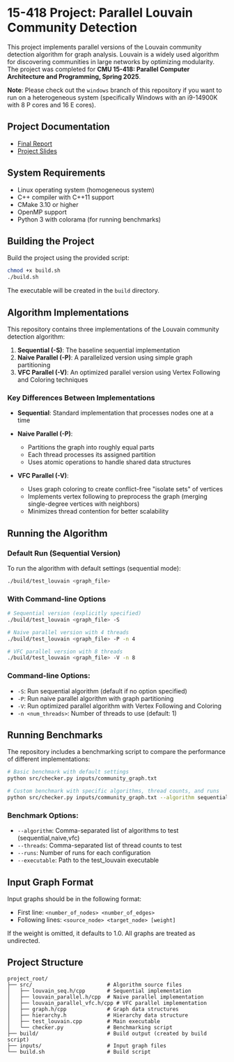 # 15-418 Project: Parallel Louvain Community Detection

This project implements parallel versions of the Louvain community detection algorithm for graph analysis. Louvain is a widely used algorithm for discovering communities in large networks by optimizing modularity. The project was completed for **CMU 15-418: Parallel Computer Architecture and Programming, Spring 2025**.

**Note**: Please check out the `windows` branch of this repository if you want to run on a heterogeneous system (specifically Windows with an i9-14900K with 8 P cores and 16 E cores).

## Project Documentation

- [Final Report](https://drive.google.com/file/d/1VzAY6lRszolpZRC6qHhj5d_nXmYvDBSe/view?usp=sharing)
- [Project Slides](https://drive.google.com/file/d/1h51lXF6JB_K5gC3VmE7N-P_WmjGbdS3B/view?usp=sharing)

## System Requirements

- Linux operating system (homogeneous system)
- C++ compiler with C++11 support
- CMake 3.10 or higher
- OpenMP support
- Python 3 with colorama (for running benchmarks)

## Building the Project

Build the project using the provided script:

```bash
chmod +x build.sh
./build.sh
```

The executable will be created in the `build` directory.

## Algorithm Implementations

This repository contains three implementations of the Louvain community detection algorithm:

1. **Sequential (-S)**: The baseline sequential implementation
2. **Naive Parallel (-P)**: A parallelized version using simple graph partitioning
3. **VFC Parallel (-V)**: An optimized parallel version using Vertex Following and Coloring techniques

### Key Differences Between Implementations

- **Sequential**: Standard implementation that processes nodes one at a time
- **Naive Parallel (-P)**: 
  - Partitions the graph into roughly equal parts
  - Each thread processes its assigned partition
  - Uses atomic operations to handle shared data structures

- **VFC Parallel (-V)**:
  - Uses graph coloring to create conflict-free "isolate sets" of vertices
  - Implements vertex following to preprocess the graph (merging single-degree vertices with neighbors)
  - Minimizes thread contention for better scalability

## Running the Algorithm

### Default Run (Sequential Version)

To run the algorithm with default settings (sequential mode):

```bash
./build/test_louvain <graph_file>
```

### With Command-line Options

```bash
# Sequential version (explicitly specified)
./build/test_louvain <graph_file> -S

# Naive parallel version with 4 threads
./build/test_louvain <graph_file> -P -n 4

# VFC parallel version with 8 threads
./build/test_louvain <graph_file> -V -n 8
```

### Command-line Options:
- `-S`: Run sequential algorithm (default if no option specified)
- `-P`: Run naive parallel algorithm with graph partitioning
- `-V`: Run optimized parallel algorithm with Vertex Following and Coloring
- `-n <num_threads>`: Number of threads to use (default: 1)

## Running Benchmarks

The repository includes a benchmarking script to compare the performance of different implementations:

```bash
# Basic benchmark with default settings
python src/checker.py inputs/community_graph.txt

# Custom benchmark with specific algorithms, thread counts, and runs
python src/checker.py inputs/community_graph.txt --algorithm sequential,naive,vfc --threads 1,2,4,8 --runs 3
```

### Benchmark Options:
- `--algorithm`: Comma-separated list of algorithms to test (sequential,naive,vfc)
- `--threads`: Comma-separated list of thread counts to test
- `--runs`: Number of runs for each configuration
- `--executable`: Path to the test_louvain executable

## Input Graph Format

Input graphs should be in the following format:
- First line: `<number_of_nodes> <number_of_edges>`
- Following lines: `<source_node> <target_node> [weight]`
  
If the weight is omitted, it defaults to 1.0. All graphs are treated as undirected.

## Project Structure

```
project_root/
├── src/                        # Algorithm source files
│   ├── louvain_seq.h/cpp       # Sequential implementation
│   ├── louvain_parallel.h/cpp  # Naive parallel implementation
│   ├── louvain_parallel_vfc.h/cpp # VFC parallel implementation
│   ├── graph.h/cpp             # Graph data structures
│   ├── hierarchy.h             # Hierarchy data structure
│   ├── test_louvain.cpp        # Main executable
│   └── checker.py              # Benchmarking script
├── build/                      # Build output (created by build script)
├── inputs/                     # Input graph files
└── build.sh                    # Build script
```